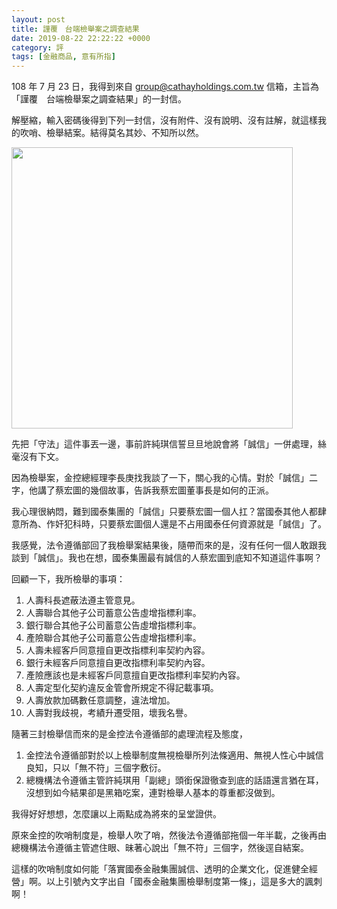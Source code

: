 ```yaml
---
layout: post
title: 謹覆　台端檢舉案之調查結果
date: 2019-08-22 22:22:22 +0000
category: 評
tags: [金融商品, 意有所指]
---
```


108 年 7 月 23 日，我得到來自 group@cathayholdings.com.tw 信箱，主旨為「謹覆　台端檢舉案之調查結果」的一封信。

<!--more-->

解壓縮，輸入密碼後得到下列一封信，沒有附件、沒有說明、沒有註解，就這樣我的吹哨、檢舉結案。結得莫名其妙、不知所以然。

<img src="https://doltegg.github.io/cathax/assets/img/2019/reply1.jpg" style="width:450px"/>

先把「守法」這件事丟一邊，事前許純琪信誓旦旦地說會將「誠信」一併處理，絲毫沒有下文。

因為檢舉案，金控總經理李長庚找我談了一下，關心我的心情。對於「誠信」二字，他講了蔡宏圖的幾個故事，告訴我蔡宏圖董事長是如何的正派。

我心理很納悶，難到國泰集團的「誠信」只要蔡宏圖一個人扛？當國泰其他人都肆意所為、作奸犯科時，只要蔡宏圖個人還是不占用國泰任何資源就是「誠信」了。

我感覺，法令遵循部回了我檢舉案結果後，隨帶而來的是，沒有任何一個人敢跟我談到「誠信」。我也在想，國泰集團最有誠信的人蔡宏圖到底知不知道這件事啊？

回顧一下，我所檢舉的事項：
1. 人壽科長遮蔽法遵主管意見。
2. 人壽聯合其他子公司蓄意公告虛增指標利率。
3. 銀行聯合其他子公司蓄意公告虛增指標利率。
4. 產險聯合其他子公司蓄意公告虛增指標利率。
5. 人壽未經客戶同意擅自更改指標利率契約內容。
6. 銀行未經客戶同意擅自更改指標利率契約內容。
7. 產險應該也是未經客戶同意擅自更改指標利率契約內容。
8. 人壽定型化契約違反金管會所規定不得記載事項。
9. 人壽放款加碼數任意調整，違法增加。
10. 人壽對我歧視，考績升遷受阻，壞我名譽。

隨著三封檢舉信而來的是金控法令遵循部的處理流程及態度，
1. 金控法令遵循部對於以上檢舉制度無視檢舉所列法條適用、無視人性心中誠信良知，只以「無不符」三個字敷衍。
2. 總機構法令遵循主管許純琪用「副總」頭銜保證徹查到底的話語還言猶在耳，沒想到如今結果卻是黑箱吃案，連對檢舉人基本的尊重都沒做到。

我得好好想想，怎麼讓以上兩點成為將來的呈堂證供。

原來金控的吹哨制度是，檢舉人吹了哨，然後法令遵循部拖個一年半載，之後再由總機構法令遵循主管遮住眼、昧著心說出「無不符」三個字，然後逕自結案。

這樣的吹哨制度如何能「落實國泰金融集團誠信、透明的企業文化，促進健全經營」啊。以上引號內文字出自「國泰金融集團檢舉制度第一條」，這是多大的諷刺啊！

